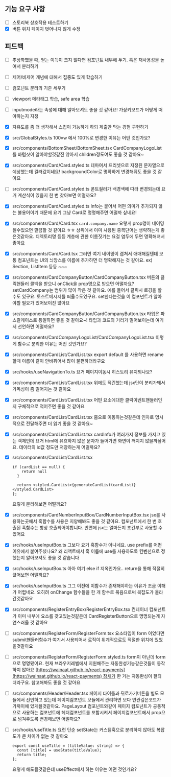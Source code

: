 ## 기능 요구 사항

- [ ] 스토리북 상호작용 테스트하기
- [x] 버튼 위치 페이지 벗어나지 않게 수정

## 피드백

- [ ] 추상화했을 때, 얻는 이득이 크지 않다면 컴포넌트 내부에 두기. 혹은 재사용성을 높여서 분리하기
- [ ] 제어/비제어 개념에 대해서 집중도 있게 학습하기
- [ ] 컴포넌트 분리의 기준 세우기
- [ ] viewport 메타태그 학습, safe area 학습
- [ ] inputmode라는 속성에 대해 알아보셔도 좋을 것 같아요! 가상키보드가 어떻게 떠야하는지 지정
- [x] 자유도를 좀 더 생각해서 스킵이 가능하게 하되 제출만 막는 경험 구현하기
- [x] src/GlobalStyles.ts
      100vw 에서 100%로 변경한 이유는 어떤 것인가요?
- [x] src/components/BottomSheet/BottomSheet.tsx
      CardCompanyLogoList를 바텀싯이 알아야할것같진 않아서 children정도여도 좋을 것 같아요~
- [x] src/components/Card/Card.styled.ts
      테마여서 프리셋으로 지정된 문자열으로 예상했는데 컬러값이네요! backgroundColor로 명확하게 변경해줘도 좋을 것 같아요
- [ ] src/components/Card/Card.styled.ts
      폰트컬러가 배경색에 따라 변경되는데 요거 계산식이 있을지 한 번 찾아보면 어떨까요?
- [x] src/components/Card/Card.styled.ts
      Info는 붙어서 어떤 의미가 추가되지 않는 불용어이기 때문에 요기 그냥 Card로 명명해주면 어떨까 싶네요!
- [x] src/components/Card/Card.tsx
      `card.company.name`
      요렇게 prop명이 네이밍 될수있으면 깔끔할 것 같아요 ㅎㅎ
      상위에서 이미 사용된 중복단어는 생략하는게 좋은것같아요.
      디렉토리명 등등 계층에 관한 이름짓기는 요걸 염두에 두면 명확해져서 좋아요
- [x] src/components/Card/Card.tsx
      그러면 여기 네이밍이 겹쳐서 애매해질텐데 보통 컴포넌트는 UI의 늬앙스를 이름에 추가하면 더 명확해지는 것 같아요. ex) Section, ListItem 등등 ~~~
- [x] src/components/CardCompanyButton/CardCompanyButton.tsx
      버튼의 클릭핸들러 콜백을 받으니 onClick을 prop명으로 받으면 어떨까요? setCardCompany는 범위가 많이 작은 것 같아요. 예를 들어서 클릭시 로깅을 할 수도 있구요. 토스트메시지를 띄울수도있구요. set한다는것을 이 컴포넌트가 알아야할 필요가 있어보이진 않아요
- [x] src/components/CardCompanyButton/CardCompanyButton.tsx
      타입은 파스칼케이스로 통일하면 좋을 것 같아요~!
      타입과 코드의 거리가 멀어보이는데 여기서 선언하면 어떨까요?
- [x] src/components/CardCompanyLogoList/CardCompanyLogoList.tsx
      이렇게 함수로 분리한 이유는 어떤 것인가요?
- [x] src/components/CardList/CardList.tsx
      export default 를 사용하면 rename할때 이름이 같이 안바뀌어서 많이 불편하더라구요
- [x] src/hooks/useNavigationTo.ts
      요거 페이지이동시 히스토리 유지되나요?
- [x] src/components/CardList/CardList.tsx
      위에도 적긴했는데 jsx단이 분리가돼서 가독성이 좀 떨어지는 것 같아요
- [x] src/components/CardList/CardList.tsx
      어떤 요소에대한 클릭이벤트핸들러인지 구체적으로 적어주면 좋을 것 같아요
- [x] src/components/CardList/CardList.tsx
      홈으로 이동하는것같은데 인자로 명시적으로 전달해주면 더 읽기 좋을 것 같아요~
- [x] src/components/CardList/CardList.tsx
      cardInfo가 여러가지 정보를 가지고 있는 객체인데 요거 html에 유효하지 않은 문자가 들어가면 화면이 깨지지 않을까싶어요. 데이터의 id값 정도만 저장하는게 어떨까요?
- [x] src/components/CardList/CardList.tsx

  ```tsx
  if (cardList == null) {
      return null
    }

    return <styled.CardList>{generateCardList(cardList)}</styled.CardList>
  };
  ```

  요렇게 분리해보면 어떨까요?

- [x] src/components/CardNumberInputBox/CardNumberInputBox.tsx
      jsx를 사용하는곳에서 훅함수를 사용은 지양해봐도 좋을 것 같아요. 컴포넌트에서 한 번 호출된 훅함수는 항상 호출되어야합니다. 반면에 jsx는 얼마든지 조건부로 사용할 수 있어요
- [x] src/hooks/useInputBox.ts
      그보다 요거 훅함수가 아니네요. use prefix를 어떤 이유에서 붙여주셨나요? 왜 리액트에서 훅 이름에 use를 사용하도록 컨벤션으로 정했는지 알아보셔도 좋을 것 같습니다
- [x] src/hooks/useInputBox.ts
      아아 여기 else if 지옥인가요.. return을 통해 적절히 끊어보면 어떨까요?
- [x] src/hooks/useInputBox.ts
      그그 이전에 이함수가 존재해야하는 이유가 조금 이해가 어렵네요. 오히려 onChange 함수들을 한 개 함수로 묶음으로써 복잡도가 올라간것같아요
- [x] src/components/RegisterEntryBox/RegisterEntryBox.tsx
      컨테이너 컴포넌트가 이미 내부에 요소를 갖고있는것같은데 CardRegisterButton으로 명명되는게 자연스러울 것 같아요
- [ ] src/components/RegisterForm/RegisterForm.tsx
      요소타입이 form 이었다면 submit핸들러함수가 여기서 사용되어서 로직이 위계적으로도 적절한 위치에 있었을것같아요
- [ ] src/components/RegisterForm/RegisterForm.styled.ts
      form이 아닌데 form으로 명명됐어요. 현재 브라우저레벨에서 지원해주는 자동완성기능같은것들이 동작하지 않아요
      [https://wainaat.github.io/react-payments](https://wainaat.github.io/react-payments) 참새가 한 거는 자동완성이 잘되더라구요. 참고해봐도 좋을 것 같아요
- [ ] src/components/Header/Header.tsx
      페이지 타이틀과 뒤로가기버튼을 별도 모듈에서 선언하고 있는데 페이지컴포넌트 모듈에서 관리하면 보다 연관깊은코드가 가까이에 있게될것같아요. PageLayout 컴포넌트와같이 페이지 컴포넌트가 공통적으로 사용하는 컴포넌트에 헤더컴포넌트를 포함시켜서 페이지컴포넌트에서 prop으로 넘겨주도록 변경해보면 어떨까요?
- [ ] src/hooks/useTitle.ts
      요런 단순 setState는 커스텀훅으로 분리하지 않아도 복잡도가 큰 차이가 없는 것 같아요
  ```tsx
  export const useTitle = (titleValue: string) => {
    const [title] = useState(titleValue);
    return title;
  };
  ```
  요렇게 해도될것같은데 useEffect에서 하는 이유는 어떤 것인가요?
